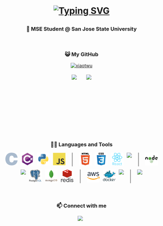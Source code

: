 <h1 align="center">
  <a href="https://git.io/typing-svg">
    <img src="https://readme-typing-svg.herokuapp.com?font=Nanum+Pen+Script&size=50&pause=1000&color=FFFFFF&center=true&width=800&height=80&lines=Hi+there%2C+I'm+Tony!+%F0%9F%91%8B+" alt="Typing SVG">
  </a>
</h1>

<h3 align="center" style="margin: 30px 0;">🌱 MSE Student @ San Jose State University</h3>

<div align="center" style="margin: 60px 0;">
  <h3>😺 My GitHub</h3>
  <a href="https://github.com/ryo-ma/github-profile-trophy">
    <img src="https://github-profile-trophy.vercel.app/?username=xiaotwu&column=8&margin-w=15&margin-h=15" alt="xiaotwu" style="height:150px">
  </a>
  <div style="display:flex;justify-content:center;gap:30px;margin-top:20px">
    <img src="https://github-readme-stats.vercel.app/api/top-langs?username=xiaotwu&show_icons=true&hide_border=true&locale=en&layout=compact&custom_title=Most%20Used%20Languages&bg_color=00000000&title_color=58a6ff" style="height:150px">
    <img src="https://github-readme-stats.vercel.app/api?username=xiaotwu&show_icons=true&hide_border=true&locale=en&custom_title=GitHub%20Stats&bg_color=00000000&title_color=58a6ff" style="height:150px">
  </div>
</div>

<div align="center" style="margin: 60px 0;">
  <h3>👨‍💻 Languages and Tools</h3>
  <div style="display:flex;flex-wrap:wrap;gap:10px;justify-content:center;max-width:800px">
    <a href="https://www.cprogramming.com/" target="_blank"><img src="https://raw.githubusercontent.com/devicons/devicon/master/icons/c/c-original.svg" width="40"></a>
    <a href="https://www.w3schools.com/cs/" target="_blank"><img src="https://raw.githubusercontent.com/devicons/devicon/master/icons/csharp/csharp-original.svg" width="40"></a>
    <a href="https://www.python.org" target="_blank"><img src="https://raw.githubusercontent.com/devicons/devicon/master/icons/python/python-original.svg" width="40"></a>
    <a href="https://developer.mozilla.org/en-US/docs/Web/JavaScript" target="_blank"><img src="https://raw.githubusercontent.com/devicons/devicon/master/icons/javascript/javascript-original.svg" width="40"></a>
    <span style="border-left:2px solid #888; margin: 0 10px;"></span>
    <a href="https://www.w3.org/html/" target="_blank"><img src="https://raw.githubusercontent.com/devicons/devicon/master/icons/html5/html5-original-wordmark.svg" width="40"></a>
    <a href="https://www.w3schools.com/css/" target="_blank"><img src="https://raw.githubusercontent.com/devicons/devicon/master/icons/css3/css3-original-wordmark.svg" width="40"></a>
    <a href="https://reactjs.org/" target="_blank"><img src="https://raw.githubusercontent.com/devicons/devicon/master/icons/react/react-original-wordmark.svg" width="40"></a>
    <a href="https://tailwindcss.com/" target="_blank"><img src="https://www.vectorlogo.zone/logos/tailwindcss/tailwindcss-icon.svg" width="40"></a>
    <span style="border-left:2px solid #888; margin: 0 10px;"></span>
    <a href="https://nodejs.org" target="_blank"><img src="https://raw.githubusercontent.com/devicons/devicon/master/icons/nodejs/nodejs-original-wordmark.svg" width="40"></a>
    <a href="https://www.djangoproject.com/" target="_blank"><img src="https://cdn.worldvectorlogo.com/logos/django.svg" width="40"></a>
    <a href="https://www.postgresql.org" target="_blank"><img src="https://raw.githubusercontent.com/devicons/devicon/master/icons/postgresql/postgresql-original-wordmark.svg" width="40"></a>
    <a href="https://www.mongodb.com/" target="_blank"><img src="https://raw.githubusercontent.com/devicons/devicon/master/icons/mongodb/mongodb-original-wordmark.svg" width="40"></a>
    <a href="https://redis.io" target="_blank"><img src="https://raw.githubusercontent.com/devicons/devicon/master/icons/redis/redis-original-wordmark.svg" width="40"></a>
    <span style="border-left:2px solid #888; margin: 0 10px;"></span>
    <a href="https://aws.amazon.com" target="_blank"><img src="https://raw.githubusercontent.com/devicons/devicon/master/icons/amazonwebservices/amazonwebservices-original-wordmark.svg" width="40"></a>
    <a href="https://www.docker.com/" target="_blank"><img src="https://raw.githubusercontent.com/devicons/devicon/master/icons/docker/docker-original-wordmark.svg" width="40"></a>
    <a href="https://kubernetes.io" target="_blank"><img src="https://www.vectorlogo.zone/logos/kubernetes/kubernetes-icon.svg" width="40"></a>
    <span style="border-left:2px solid #888; margin: 0 10px;"></span>
    <a href="https://pytorch.org/" target="_blank"><img src="https://www.vectorlogo.zone/logos/pytorch/pytorch-icon.svg" width="40"></a>
  </div>
</div>

<div align="center" style="margin: 60px 0;">
  <h3>📫 Connect with me</h3>
  <a href="https://linkedin.com/in/xiaotong-wu" target="_blank" style="text-decoration: none; color: inherit;">
    <span style="display: inline-flex; align-items: center; gap: 8px;">
      <img src="https://cdn.jsdelivr.net/gh/devicons/devicon/icons/linkedin/linkedin-original.svg" width="24" style="vertical-align: middle;">
    </span>
  </a>
</div>
